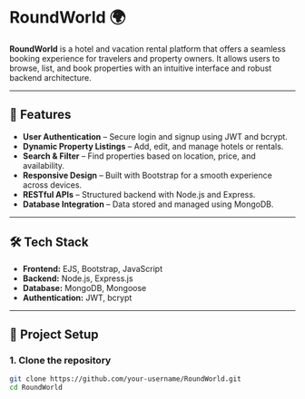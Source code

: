 # RoundWorld 🌍

**RoundWorld** is a hotel and vacation rental platform that offers a seamless booking experience for travelers and property owners. It allows users to browse, list, and book properties with an intuitive interface and robust backend architecture.

---

## 🚀 Features
- **User Authentication** – Secure login and signup using JWT and bcrypt.
- **Dynamic Property Listings** – Add, edit, and manage hotels or rentals.
- **Search & Filter** – Find properties based on location, price, and availability.
- **Responsive Design** – Built with Bootstrap for a smooth experience across devices.
- **RESTful APIs** – Structured backend with Node.js and Express.
- **Database Integration** – Data stored and managed using MongoDB.

---

## 🛠 Tech Stack
- **Frontend:** EJS, Bootstrap, JavaScript  
- **Backend:** Node.js, Express.js  
- **Database:** MongoDB, Mongoose  
- **Authentication:** JWT, bcrypt  

---

## 📂 Project Setup

### 1. Clone the repository
```bash
git clone https://github.com/your-username/RoundWorld.git
cd RoundWorld
